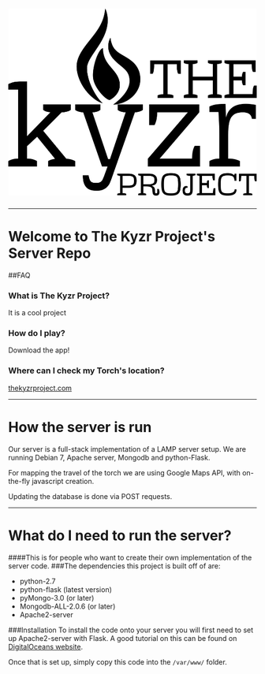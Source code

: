 [![alt tag](https://raw.githubusercontent.com/byronwasti/Kyzr-Server/master/kyzr/static/images/TheKyzrProject.png)](http://www.thekyzrproject.com/)
===

---

# Welcome to The Kyzr Project's Server Repo

##FAQ

### What is The Kyzr Project?
It is a cool project

### How do I play?
Download the app!

### Where can I check my Torch's location?
[thekyzrproject.com](www.thekyzrproject.com)

---

How the server is run
===
Our server is a full-stack implementation of a LAMP server setup.
We are running Debian 7, Apache server, Mongodb and python-Flask.

For mapping the travel of the torch we are using Google Maps API, with on-the-fly javascript creation.

Updating the database is done via POST requests.

---

What do I need to run the server?
===

####This is for people who want to create their own implementation of the server code.
###The dependencies this project is built off of are:
  * python-2.7
  * python-flask (latest version)
  * pyMongo-3.0 (or later)
  * Mongodb-ALL-2.0.6 (or later)
  * Apache2-server

###Installation
To install the code onto your server you will first need to set up Apache2-server with Flask. A good tutorial on this can be found on [DigitalOceans website](https://www.digitalocean.com/community/tutorials/how-to-deploy-a-flask-application-on-an-ubuntu-vps).

Once that is set up, simply copy this code into the `/var/www/` folder.
